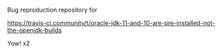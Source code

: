 Bug reproduction repository for 

https://travis-ci.community/t/oracle-jdk-11-and-10-are-pre-installed-not-the-openjdk-builds

Yow!  x2
